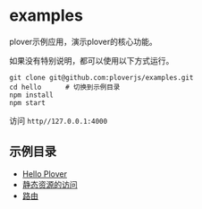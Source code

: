 # examples


plover示例应用，演示plover的核心功能。  

如果没有特别说明，都可以使用以下方式运行。

```shell
git clone git@github.com:ploverjs/examples.git
cd hello      # 切换到示例目录
npm install
npm start
```

访问 `http//127.0.0.1:4000`


## 示例目录

- [Hello Plover](hello)
- [静态资源的访问](static)
- [路由](routes)
